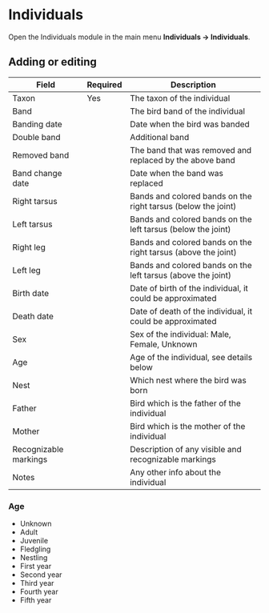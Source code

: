 # Individuals

Open the Individuals module in the main menu **Individuals → Individuals**.

## Adding or editing

| Field | Required | Description |
| --- | --- | --- |
| Taxon | Yes | The taxon of the individual |
| Band | | The bird band of the individual |
| Banding date | | Date when the bird was banded |
| Double band | | Additional band |
| Removed band | | The band that was removed and replaced by the above band |
| Band change date | | Date when the band was replaced |
| Right tarsus | | Bands and colored bands on the right tarsus (below the joint) |
| Left tarsus | | Bands and colored bands on the left tarsus (below the joint) |
| Right leg | | Bands and colored bands on the right tarsus (above the joint) |
| Left leg | | Bands and colored bands on the left tarsus (above the joint) |
| Birth date | | Date of birth of the individual, it could be approximated |
| Death date | | Date of death of the individual, it could be approximated |
| Sex | | Sex of the individual: Male, Female, Unknown |
| Age | | Age of the individual, see details below |
| Nest | | Which nest where the bird was born |
| Father | | Bird which is the father of the individual |
| Mother | | Bird which is the mother of the individual |
| Recognizable markings | | Description of any visible and recognizable markings |
| Notes | | Any other info about the individual |

### Age

- Unknown
- Adult
- Juvenile
- Fledgling
- Nestling
- First year
- Second year
- Third year
- Fourth year
- Fifth year
